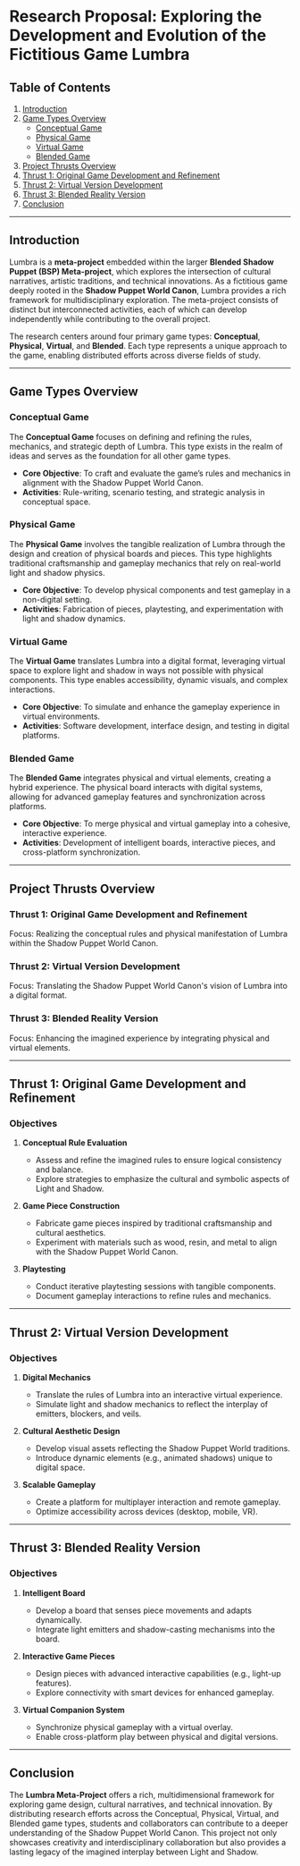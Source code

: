 # Research Proposal: Exploring the Development and Evolution of the Fictitious Game Lumbra

## Table of Contents
1. [Introduction](#introduction)
2. [Game Types Overview](#game-types-overview)
   - [Conceptual Game](#conceptual-game)
   - [Physical Game](#physical-game)
   - [Virtual Game](#virtual-game)
   - [Blended Game](#blended-game)
3. [Project Thrusts Overview](#project-thrusts-overview)
4. [Thrust 1: Original Game Development and Refinement](#thrust-1-original-game-development-and-refinement)
5. [Thrust 2: Virtual Version Development](#thrust-2-virtual-version-development)
6. [Thrust 3: Blended Reality Version](#thrust-3-blended-reality-version)
7. [Conclusion](#conclusion)

---

## Introduction

Lumbra is a **meta-project** embedded within the larger **Blended Shadow Puppet (BSP) Meta-project**, which explores the intersection of cultural narratives, artistic traditions, and technical innovations. As a fictitious game deeply rooted in the **Shadow Puppet World Canon**, Lumbra provides a rich framework for multidisciplinary exploration. The meta-project consists of distinct but interconnected activities, each of which can develop independently while contributing to the overall project.

The research centers around four primary game types: **Conceptual**, **Physical**, **Virtual**, and **Blended**. Each type represents a unique approach to the game, enabling distributed efforts across diverse fields of study.

---

## Game Types Overview

### Conceptual Game
The **Conceptual Game** focuses on defining and refining the rules, mechanics, and strategic depth of Lumbra. This type exists in the realm of ideas and serves as the foundation for all other game types.

- **Core Objective**: To craft and evaluate the game’s rules and mechanics in alignment with the Shadow Puppet World Canon.
- **Activities**: Rule-writing, scenario testing, and strategic analysis in conceptual space.

### Physical Game
The **Physical Game** involves the tangible realization of Lumbra through the design and creation of physical boards and pieces. This type highlights traditional craftsmanship and gameplay mechanics that rely on real-world light and shadow physics.

- **Core Objective**: To develop physical components and test gameplay in a non-digital setting.
- **Activities**: Fabrication of pieces, playtesting, and experimentation with light and shadow dynamics.

### Virtual Game
The **Virtual Game** translates Lumbra into a digital format, leveraging virtual space to explore light and shadow in ways not possible with physical components. This type enables accessibility, dynamic visuals, and complex interactions.

- **Core Objective**: To simulate and enhance the gameplay experience in virtual environments.
- **Activities**: Software development, interface design, and testing in digital platforms.

### Blended Game
The **Blended Game** integrates physical and virtual elements, creating a hybrid experience. The physical board interacts with digital systems, allowing for advanced gameplay features and synchronization across platforms.

- **Core Objective**: To merge physical and virtual gameplay into a cohesive, interactive experience.
- **Activities**: Development of intelligent boards, interactive pieces, and cross-platform synchronization.

---

## Project Thrusts Overview

### Thrust 1: **Original Game Development and Refinement**
Focus: Realizing the conceptual rules and physical manifestation of Lumbra within the Shadow Puppet World Canon.

### Thrust 2: **Virtual Version Development**
Focus: Translating the Shadow Puppet World Canon's vision of Lumbra into a digital format.

### Thrust 3: **Blended Reality Version**
Focus: Enhancing the imagined experience by integrating physical and virtual elements.

---

## Thrust 1: Original Game Development and Refinement

### Objectives
1. **Conceptual Rule Evaluation**
   - Assess and refine the imagined rules to ensure logical consistency and balance.
   - Explore strategies to emphasize the cultural and symbolic aspects of Light and Shadow.

2. **Game Piece Construction**
   - Fabricate game pieces inspired by traditional craftsmanship and cultural aesthetics.
   - Experiment with materials such as wood, resin, and metal to align with the Shadow Puppet World Canon.

3. **Playtesting**
   - Conduct iterative playtesting sessions with tangible components.
   - Document gameplay interactions to refine rules and mechanics.

---

## Thrust 2: Virtual Version Development

### Objectives
1. **Digital Mechanics**
   - Translate the rules of Lumbra into an interactive virtual experience.
   - Simulate light and shadow mechanics to reflect the interplay of emitters, blockers, and veils.

2. **Cultural Aesthetic Design**
   - Develop visual assets reflecting the Shadow Puppet World traditions.
   - Introduce dynamic elements (e.g., animated shadows) unique to digital space.

3. **Scalable Gameplay**
   - Create a platform for multiplayer interaction and remote gameplay.
   - Optimize accessibility across devices (desktop, mobile, VR).

---

## Thrust 3: Blended Reality Version

### Objectives
1. **Intelligent Board**
   - Develop a board that senses piece movements and adapts dynamically.
   - Integrate light emitters and shadow-casting mechanisms into the board.

2. **Interactive Game Pieces**
   - Design pieces with advanced interactive capabilities (e.g., light-up features).
   - Explore connectivity with smart devices for enhanced gameplay.

3. **Virtual Companion System**
   - Synchronize physical gameplay with a virtual overlay.
   - Enable cross-platform play between physical and digital versions.

---

## Conclusion

The **Lumbra Meta-Project** offers a rich, multidimensional framework for exploring game design, cultural narratives, and technical innovation. By distributing research efforts across the Conceptual, Physical, Virtual, and Blended game types, students and collaborators can contribute to a deeper understanding of the Shadow Puppet World Canon. This project not only showcases creativity and interdisciplinary collaboration but also provides a lasting legacy of the imagined interplay between Light and Shadow.
